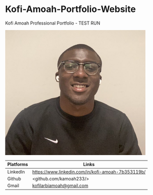 # Kofi-Amoah-Portfolio-Website

Kofi Amoah Professional Portfolio - TEST RUN

<img src="images/portfolio-website.jpeg" width = "450" height = "400" >

|Platforms| Links |
|---------|-------|
|LinkedIn | <https://www.linkedin.com/in/kofi-amoah-7b353119b/> |
|Github   | <github.com/kamoah233/> |
|Gmail    | <kofilarbiamoah@gmail.com> |
<!--
|HTML Informational Website | https://cs.odu.edu/~cs_kamoa001/312assg3.html | -->





